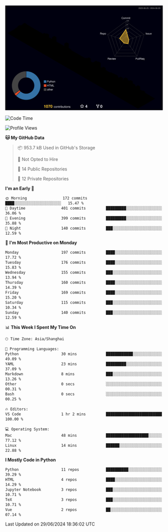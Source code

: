 <!--![](https://raw.githubusercontent.com/BorisYang326/BorisYang326/output/github-contribution-grid-snake-dark.svg) -->
![](./profile-3d-contrib/profile-night-rainbow.svg)
<!--START_SECTION:waka-->
![Code Time](http://img.shields.io/badge/Code%20Time-260%20hrs%2032%20mins-blue)

![Profile Views](http://img.shields.io/badge/Profile%20Views-18-blue)

**🐱 My GitHub Data** 

> 📦 953.7 kB Used in GitHub's Storage 
 > 
> 🚫 Not Opted to Hire
 > 
> 📜 14 Public Repositories 
 > 
> 🔑 12 Private Repositories 
 > 
**I'm an Early 🐤** 

```text
🌞 Morning                172 commits         ████░░░░░░░░░░░░░░░░░░░░░   15.47 % 
🌆 Daytime                401 commits         █████████░░░░░░░░░░░░░░░░   36.06 % 
🌃 Evening                399 commits         █████████░░░░░░░░░░░░░░░░   35.88 % 
🌙 Night                  140 commits         ███░░░░░░░░░░░░░░░░░░░░░░   12.59 % 
```
📅 **I'm Most Productive on Monday** 

```text
Monday                   197 commits         ████░░░░░░░░░░░░░░░░░░░░░   17.72 % 
Tuesday                  176 commits         ████░░░░░░░░░░░░░░░░░░░░░   15.83 % 
Wednesday                155 commits         ███░░░░░░░░░░░░░░░░░░░░░░   13.94 % 
Thursday                 160 commits         ████░░░░░░░░░░░░░░░░░░░░░   14.39 % 
Friday                   169 commits         ████░░░░░░░░░░░░░░░░░░░░░   15.20 % 
Saturday                 115 commits         ███░░░░░░░░░░░░░░░░░░░░░░   10.34 % 
Sunday                   140 commits         ███░░░░░░░░░░░░░░░░░░░░░░   12.59 % 
```


📊 **This Week I Spent My Time On** 

```text
🕑︎ Time Zone: Asia/Shanghai

💬 Programming Languages: 
Python                   30 mins             ████████████░░░░░░░░░░░░░   49.09 % 
YAML                     23 mins             █████████░░░░░░░░░░░░░░░░   37.09 % 
Markdown                 8 mins              ███░░░░░░░░░░░░░░░░░░░░░░   13.26 % 
Other                    0 secs              ░░░░░░░░░░░░░░░░░░░░░░░░░   00.31 % 
Bash                     0 secs              ░░░░░░░░░░░░░░░░░░░░░░░░░   00.25 % 

🔥 Editors: 
VS Code                  1 hr 2 mins         █████████████████████████   100.00 % 

💻 Operating System: 
Mac                      48 mins             ███████████████████░░░░░░   77.12 % 
Linux                    14 mins             ██████░░░░░░░░░░░░░░░░░░░   22.88 % 
```

**I Mostly Code in Python** 

```text
Python                   11 repos            ██████████░░░░░░░░░░░░░░░   39.29 % 
HTML                     4 repos             ████░░░░░░░░░░░░░░░░░░░░░   14.29 % 
Jupyter Notebook         3 repos             ███░░░░░░░░░░░░░░░░░░░░░░   10.71 % 
TeX                      3 repos             ███░░░░░░░░░░░░░░░░░░░░░░   10.71 % 
Vue                      2 repos             ██░░░░░░░░░░░░░░░░░░░░░░░   07.14 % 
```




 Last Updated on 29/06/2024 18:36:02 UTC
<!--END_SECTION:waka-->
